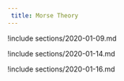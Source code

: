 ```yaml
---
 title: Morse Theory
---
```



!include sections/2020-01-09.md

!include sections/2020-01-14.md

!include sections/2020-01-16.md

<!--!include sections/2020-01-21.md-->

<!--!include sections/2020-01-23.md-->

<!--!include sections/2020-01-28.md-->

<!--!include sections/2020-01-30.md-->

<!--!include sections/2020-02-04.md-->

<!--!include sections/2020-02-06.md-->

<!--!include sections/2020-02-11.md-->

<!--!include sections/2020-02-18.md-->

<!--!include sections/2020-02-27.md-->

